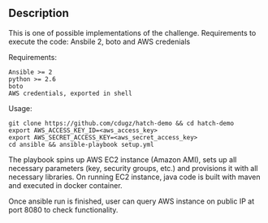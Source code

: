 Description
-----------

This is one of possible implementations of the challenge. Requirements to execute the code: Ansbile 2, boto and AWS credenials

Requirements:

    Ansible >= 2
    python >= 2.6
    boto
    AWS credentials, exported in shell

Usage:

    git clone https://github.com/cdugz/hatch-demo && cd hatch-demo
    export AWS_ACCESS_KEY_ID=<aws_access_key>
    export AWS_SECRET_ACCESS_KEY=<aws_secret_access_key>
    cd ansible && ansible-playbook setup.yml

The playbook spins up AWS EC2 instance (Amazon AMI), sets up all necessary parameters (key, security groups, etc.) and provisions it with all necessary libraries. On running EC2 instance, java code is built with maven and executed in docker container.

Once ansible run is finished, user can query AWS instance on public IP at port 8080 to check functionality.

